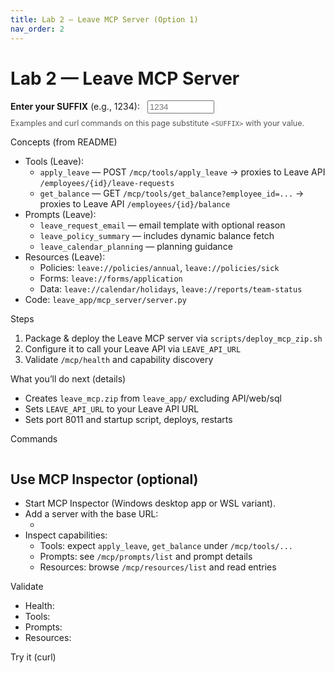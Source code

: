 ```yaml
---
title: Lab 2 — Leave MCP Server (Option 1)
nav_order: 2
---
```


# Lab 2 — Leave MCP Server

<div class="suffix-picker">
  <label for="suffix-input"><strong>Enter your SUFFIX</strong> (e.g., 1234): </label>
  <input id="suffix-input" type="text" placeholder="1234" style="width: 8em; margin-left: 0.5rem;" />
  <p style="margin-top: 0.5rem; font-size: 0.9em; color: #555;">Examples and curl commands on this page substitute <code>&lt;SUFFIX&gt;</code> with your value.</p>
</div>

<script src="./assets/suffix.js"></script>

Concepts (from README)
- Tools (Leave):
  - `apply_leave` — POST `/mcp/tools/apply_leave` → proxies to Leave API `/employees/{id}/leave-requests`
  - `get_balance` — GET `/mcp/tools/get_balance?employee_id=...` → proxies to Leave API `/employees/{id}/balance`
- Prompts (Leave):
  - `leave_request_email` — email template with optional reason
  - `leave_policy_summary` — includes dynamic balance fetch
  - `leave_calendar_planning` — planning guidance
- Resources (Leave):
  - Policies: `leave://policies/annual`, `leave://policies/sick`
  - Forms: `leave://forms/application`
  - Data: `leave://calendar/holidays`, `leave://reports/team-status`
- Code: `leave_app/mcp_server/server.py`

Steps
1) Package & deploy the Leave MCP server via `scripts/deploy_mcp_zip.sh`
2) Configure it to call your Leave API via `LEAVE_API_URL`
3) Validate `/mcp/health` and capability discovery

What you’ll do next (details)
- Creates `leave_mcp.zip` from `leave_app/` excluding API/web/sql
- Sets `LEAVE_API_URL` to your Leave API URL
- Sets port 8011 and startup script, deploys, restarts

Commands

<pre><code class="language-bash" data-template="# Leave MCP only
SUFFIX=&lt;SUFFIX&gt; ONLY_LEAVE=1 ./scripts/deploy_mcp_zip.sh
"></code></pre>

## Use MCP Inspector (optional)
- Start MCP Inspector (Windows desktop app or WSL variant).
- Add a server with the base URL:
  - <span data-suffix-bind data-template="https://mcp-leave-mcp-<SUFFIX>.azurewebsites.net"></span>
- Inspect capabilities:
  - Tools: expect `apply_leave`, `get_balance` under `/mcp/tools/...`
  - Prompts: see `/mcp/prompts/list` and prompt details
  - Resources: browse `/mcp/resources/list` and read entries

Validate
- Health: <span data-suffix-bind data-template="https://mcp-leave-mcp-<SUFFIX>.azurewebsites.net/mcp/health"></span>
- Tools: <span data-suffix-bind data-template="https://mcp-leave-mcp-<SUFFIX>.azurewebsites.net/mcp/tools/list"></span>
- Prompts: <span data-suffix-bind data-template="https://mcp-leave-mcp-<SUFFIX>.azurewebsites.net/mcp/prompts/list"></span>
- Resources: <span data-suffix-bind data-template="https://mcp-leave-mcp-<SUFFIX>.azurewebsites.net/mcp/resources/list"></span>

Try it (curl)

<pre><code class="language-bash" data-template="curl -s https://mcp-leave-mcp-<SUFFIX>.azurewebsites.net/mcp/tools/list | jq .
curl -s https://mcp-leave-mcp-<SUFFIX>.azurewebsites.net/mcp/prompts/list | jq .
curl -s https://mcp-leave-mcp-<SUFFIX>.azurewebsites.net/mcp/resources/list | jq .
curl -s -X POST https://mcp-leave-mcp-<SUFFIX>.azurewebsites.net/mcp/tools/apply_leave \
  -H 'Content-Type: application/json' \
  -d '{"employee_id":1,"start_date":"2025-09-10","end_date":"2025-09-12","leave_type":"annual"}' | jq .
"></code></pre>

